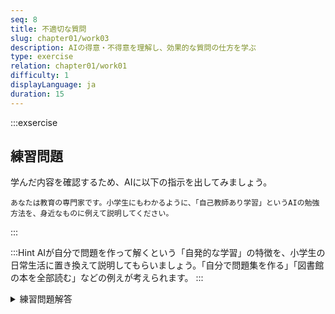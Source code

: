 ```yaml
---
seq: 8
title: 不適切な質問
slug: chapter01/work03
description: AIの得意・不得意を理解し、効果的な質問の仕方を学ぶ
type: exercise
relation: chapter01/work01
difficulty: 1
displayLanguage: ja
duration: 15
---
```


:::exsercise

## 練習問題

学んだ内容を確認するため、AIに以下の指示を出してみましょう。

```
あなたは教育の専門家です。小学生にもわかるように、「自己教師あり学習」というAIの勉強方法を、身近なものに例えて説明してください。
```
:::

:::Hint
AIが自分で問題を作って解くという「自発的な学習」の特徴を、小学生の日常生活に置き換えて説明してもらいましょう。「自分で問題集を作る」「図書館の本を全部読む」などの例えが考えられます。
:::

<details>
<summary>練習問題解答</summary>

> こんにちは！AIがどうやって賢くなるか、説明するね。
>
> みんなは学校で、先生が「これが答えだよ」って教えてくれるよね。でも、AIの勉強方法は違うんだ。
>
> AIは、図書館にある本を全部読んで、自分でクイズを作るんだ。
>
> **自分でクイズを作る**
> 「ぼくは、りんごをたべた」という文を見つけたら、「たべた」を隠して「ぼくは、りんごを＿＿」というクイズにする。
>
> **自分で答え合わせ**
> そして、元の文章を見て「『たべた』が正解だ！」と確認する。
>
> これを何億回も繰り返すことで、言葉の使い方を覚えていくんだ。先生がいなくても自分で勉強できる、すごい方法だよね！

</details>
